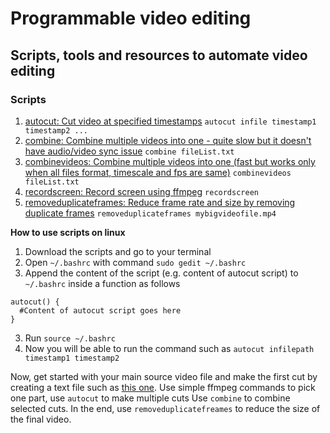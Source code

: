 # Programmable video editing
## Scripts, tools and resources to automate video editing

### Scripts

1. [autocut: Cut video at specified timestamps](/autocut.sh)  `autocut infile timestamp1 timestamp2 ...`
2. [combine: Combine multiple videos into one - quite slow but it doesn't have audio/video sync issue](/combine.sh) `combine fileList.txt`
3. [combinevideos: Combine multiple videos into one (fast but works only when all files format, timescale and fps are same)](/combinevideos.sh) `combinevideos fileList.txt`
4. [recordscreen: Record screen using ffmpeg](/recordscreen.sh) `recordscreen`
5. [removeduplicateframes: Reduce frame rate and size by removing duplicate frames](/removeduplicateframes.sh) `removeduplicateframes mybigvideofile.mp4`

**How to use scripts on linux**

1. Download the scripts and go to your terminal
2. Open `~/.bashrc`  with command `sudo gedit ~/.bashrc`
3. Append the content of the script (e.g. content of autocut script) to `~/.bashrc` inside a function as follows
```
autocut() {
  #Content of autocut script goes here
}
```
3. Run `source ~/.bashrc`
4. Now you will be able to run the command such as `autocut infilepath timestamp1 timestamp2`

Now, get started with your main source video file and make the first cut by creating a text file such as [this one](./cut_config_sample.md).
Use simple ffmpeg commands to pick one part, use `autocut` to make multiple cuts Use `combine` to combine selected cuts. In the end, use `removeduplicatefreames` to reduce the size of the final video.
